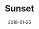 ---
title: Sunset
date: 2018-01-25
caption: Sinful Colors Cream Pink, Yolo Yellow, and Hazard
img: /images/nails/sunset.jpg
---